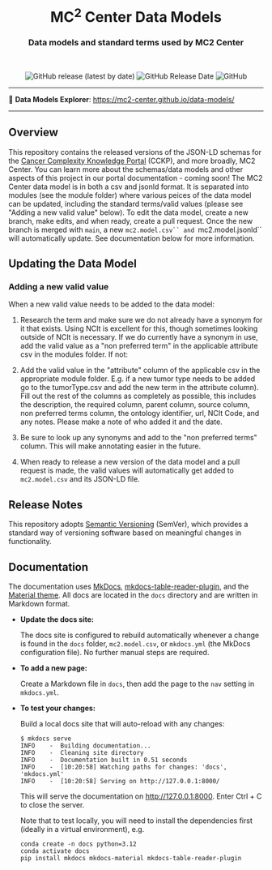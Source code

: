 <h1 align="center">
  MC<sup>2</sup> Center Data Models
</h1>

<h3 align="center">
  Data models and standard terms used by MC2 Center
</h3>
<br/>

<p align="center">
  <img alt="GitHub release (latest by date)" src="https://img.shields.io/github/release/mc2-center/mc2-data-models?label=latest%20release&display_name=release&style=flat-square">
  <img alt="GitHub Release Date" src="https://img.shields.io/github/release-date/mc2-center/mc2-data-models?style=flat-square&color=green">
  <img alt="GitHub" src="https://img.shields.io/github/license/mc2-center/mc2-data-models?style=flat-square&color=orange">
</p>

---

🔎 **Data Models Explorer**: https://mc2-center.github.io/data-models/

---

## Overview

This repository contains the released versions of the JSON-LD schemas for the
[Cancer Complexity Knowledge Portal] (CCKP), and more broadly, MC2 Center.
You can learn more about the schemas/data models and other aspects of this
project in our portal documentation - coming soon! The MC2 Center data model
is in both a csv and jsonld format. It is separated into modules (see the
module folder) where various peices of the data model can be updated,
including the standard terms/valid values (please see "Adding a new valid
value" below). To edit the data model, create a new branch, make edits, and
when ready, create a pull request. Once the new branch is merged with `main`,
a new `mc2.model.csv`` and `mc2.model.jsonld`` will automatically update. See
documentation below for more information.


## Updating the Data Model

### Adding a new valid value
 
When a new valid value needs to be added to the data model:

1. Research the term and make sure we do not already have a synonym for it that
exists. Using NCIt is excellent for this, though sometimes looking outside of
NCIt is necessary. If we do currently have a synonym in use, add the valid value
as a "non preferred term" in the applicable attribute csv in the modules folder.
If not:

2. Add the valid value in the "attribute" column of the applicable csv in the
appropriate module folder. E.g. if a new tumor type needs to be added go to
the tumorType.csv and add the new term in the attribute column). Fill out the
rest of the columns as completely as possible, this includes the description,
the required column, parent column, source column, non preferred terms column,
the ontology identifier, url, NCIt Code, and any notes. Please make a note of
who added it and the date.

3. Be sure to look up any synonyms and add to the "non preferred terms" column.
This will make annotating easier in the future.

4. When ready to release a new version of the data model and a pull request is
made, the valid values will automatically get added to `mc2.model.csv` and its
JSON-LD file.


## Release Notes 

This repository adopts [Semantic Versioning] (SemVer), which provides a
standard way of versioning software based on meaningful changes in
functionality.


## Documentation

The documentation uses [MkDocs], [mkdocs-table-reader-plugin], and the
[Material theme]. All docs are located in the `docs` directory and
are written in Markdown format.

* **Update the docs site:**

  The docs site is configured to rebuild automatically whenever a change
  is found in the `docs` folder, `mc2.model.csv`, or `mkdocs.yml`
  (the MkDocs configuration file). No further manual steps are required.

* **To add a new page:**

    Create a Markdown file in `docs`, then add the page to the `nav` 
    setting in `mkdocs.yml`.

* **To test your changes:**

    Build a local docs site that will auto-reload with any changes:

    ```console
    $ mkdocs serve
    INFO    -  Building documentation...
    INFO    -  Cleaning site directory
    INFO    -  Documentation built in 0.51 seconds
    INFO    -  [10:20:58] Watching paths for changes: 'docs', 'mkdocs.yml'
    INFO    -  [10:20:58] Serving on http://127.0.0.1:8000/
    ```

    This will serve the documentation on http://127.0.0.1:8000. Enter Ctrl + C
    to close the server.

    Note that to test locally, you will need to install the dependencies
    first (ideally in a virtual environment), e.g.

    ```console
    conda create -n docs python=3.12
    conda activate docs
    pip install mkdocs mkdocs-material mkdocs-table-reader-plugin
    ```



[Cancer Complexity Knowledge Portal]: https://cancercomplexity.synapse.org/
[Semantic Versioning]: https://semver.org/
[MKDocs]: https://www.mkdocs.org/
[mkdocs-table-reader-plugin]: https://timvink.github.io/mkdocs-table-reader-plugin/
[Material theme]: https://squidfunk.github.io/mkdocs-material/

